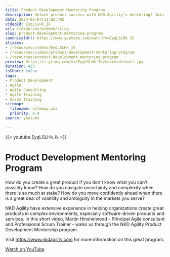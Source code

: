```yaml
---
title: Product Development Mentoring Program
description: Unlock product success with NKD Agility's mentoring! Join Martin Hinshelwood as he guides you through navigating uncertainty in product development.
date: 2024-05-07T11:02:49Z
videoId: EyqLSLHk_Ik
url: /resources/videos/:slug
slug: product-development-mentoring-program
canonicalUrl: https://www.youtube.com/watch?v=EyqLSLHk_Ik
aliases:
- /resources/videos/EyqLSLHk_Ik
- /resources/videos/product-development-mentoring-program
- /resources/product-development-mentoring-program
preview: https://i.ytimg.com/vi/EyqLSLHk_Ik/maxresdefault.jpg
duration: 423
isShort: false
tags:
- Product Development
- Agile
- Agile Consulting
- Agile Training
- Scrum Training
sitemap:
  filename: sitemap.xml
  priority: 0.4
source: youtube

---
```

{{< youtube EyqLSLHk_Ik >}}

# Product Development Mentoring Program

How do you create a great product if you don't know what you can't possibly know? How do you navigate uncertainty and complexity when there is so much at stake? How do you move confidently ahead when there is a great deal of volatility and ambiguity in the markets you serve?

NKD Agility have extensive experience in helping organizations create great products in complex environments, especially software-driven products and services. In this short video, Martin Hinshelwood - Principal Agile consultant and Professional Scrum Trainer - walks us through the NKD Agility Product Development Mentorship program.

Visit https://www.nkdagility.com for more information on this great program.

[Watch on YouTube](https://www.youtube.com/watch?v=EyqLSLHk_Ik)
